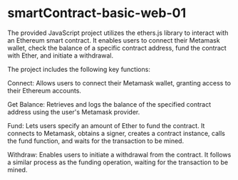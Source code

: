 # smartContract-basic-web-01

The provided JavaScript project utilizes the ethers.js library to interact with an Ethereum smart contract. It enables users to connect their Metamask wallet, check the balance of a specific contract address, fund the contract with Ether, and initiate a withdrawal.

The project includes the following key functions:

Connect: Allows users to connect their Metamask wallet, granting access to their Ethereum accounts.

Get Balance: Retrieves and logs the balance of the specified contract address using the user's Metamask provider.

Fund: Lets users specify an amount of Ether to fund the contract. It connects to Metamask, obtains a signer, creates a contract instance,
calls the fund function, and waits for the transaction to be mined.

Withdraw: Enables users to initiate a withdrawal from the contract. It follows a similar process as the funding operation, waiting for the transaction to be mined.
